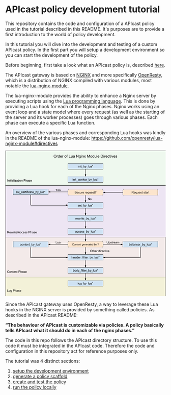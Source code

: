 # APIcast policy development tutorial
This repository contains the code and configuration of a APIcast policy used in the tutorial described in this README.
It's purposes are to provide a first introduction to the world of policy development.

In this tutorial you will dive into the development and testing of a custom APIcast policy. In the first part you will setup a development environment so you can start the development of the policy.

Before beginning, first take a look what an APIcast policy is, described [here](../policies.md).

The APIcast gateway is based on [NGINX](https://www.nginx.com/) and more specifically [OpenResty](http://openresty.org/en/), which is a distribution of NGINX compiled with various modules, most notable the [lua-nginx-module](https://github.com/openresty/lua-nginx-module).

The lua-nginx-module provides the ability to enhance a Nginx server by executing scripts using the [Lua programming language](https://www.lua.org/). This is done by providing a Lua hook for each of the Nginx phases. Nginx works using an event loop and a state model where every request (as well as the starting of the server and its worker processes) goes through various phases. Each phase can execute a specific Lua function.

An overview of the various phases and corresponding Lua hooks was kindly in the README of the lua-nginx-module: https://github.com/openresty/lua-nginx-module#directives

![Nginx phases](img/nginx-phases.png)

Since the APIcast gateway uses OpenResty, a way to leverage these Lua hooks in the NGINX server is provided by something called policies. As described in the APIcast README:

**“The behaviour of APIcast is customizable via policies. A policy basically tells APIcast what it should do in each of the nginx phases.”**

The code in this repo follows the APIcast directory structure.
To use this code it must be integrated in the APIcast code.
Therefore the code and configuration in this repository act for reference purposes only.

The tutorial was 4 distinct sections:
1. [setup the development environment](DEV_ENV_SETUP.md)
2. [generate a policy scaffold](POLICY_SCAFFOLD.md)
3. [create and test the policy](POLICY_IMPLEMENTATION.md)
4. [run the policy locally](POLICY_RUN_LOCALLY.md)
